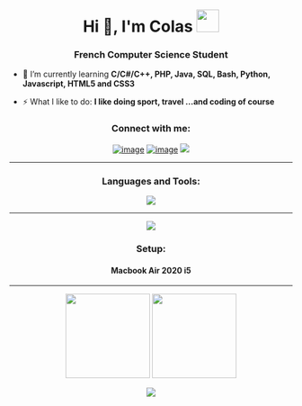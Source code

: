 <h1 align="center">Hi 👋, I'm Colas <img width="40" height="40" src="https://emoji.gg/assets/emoji/8111-shinycharizard.gif"></h1>
<h3 align="center">French Computer Science Student</h3>

- 🌱 I’m currently learning **C/C#/C++, PHP, Java, SQL, Bash, Python, Javascript, HTML5 and CSS3**

- ⚡ What I like to do: **I like doing sport, travel ...and coding of course**

<h3 align="center">Connect with me:</h3>
<div align="center">

[![image](https://img.shields.io/badge/Instagram-E4405F?style=for-the-badge&logo=instagram&logoColor=white)](https://www.instagram.com/colasnaudi/)
[![image](https://img.shields.io/badge/Gmail-D14836?style=for-the-badge&logo=gmail&logoColor=white)](mailto:colasnaudi@gmail.com)
<img src="https://img.shields.io/github/followers/colasnaudi?style=for-the-badge">
  
</div>

<hr>

<h3 align="center">Languages and Tools:</h3>

<p align="center">
  <a href="https://skillicons.dev">
    <img src="https://skillicons.dev/icons?i=c,cpp,php,java,mysql,bash,py,js,html,css" />
  </a>
</p>
<hr>
<p align="center">
  <a href="https://skillicons.dev">
    <img src="https://skillicons.dev/icons?i=ps,pr,ai,figma,git,discord,github,instagram,linkedin" />
  </a>
</p>

<h3 align="center">Setup:</h3>
<h4 align="center">
  Macbook Air 2020 i5
</h4>

<hr>

<p align= "center">
  <img height= "150" src="https://github-readme-stats.vercel.app/api?username=colasnaudi&theme=react&show_icons=true&include_all_commits=true" />
  <img height= "150" src="https://github-readme-stats.vercel.app/api/top-langs/?username=colasnaudi&theme=react&layout=compact" />
</p>

<p align= "center">
  <img src="http://github-readme-streak-stats.herokuapp.com?user=colasnaudi&theme=react&date_format=j%20M%5B%20Y%5D">
</p>
